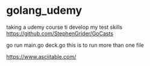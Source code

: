 # golang_udemy

taking a udemy course ti develop my test skills
https://github.com/StephenGrider/GoCasts

go run main.go deck.go this is to run more than one file 


https://www.asciitable.com/
